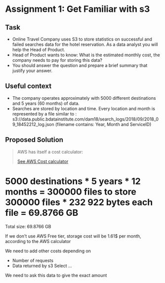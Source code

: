 # Assignment 1:  Get Familiar with s3


## Task
* Online Travel Company uses S3 to store statistics on successful and failed searches data for the hotel reservation.
As a data analyst you will help the Head of Product.
* Head of Product wants to know: What is the estimated monthly cost, the company needs to pay for storing this
data?
* You should answer the question and prepare a brief summary that justify your answer.

## Useful context
* The company operates approximately with 5000 different destinations and 5 years (60 months) of data.
* Searches are stored by location and time. Every location and month is represented by a file similar to :
s3://data.public.bdatainstitute.com/dam18/search_logs/2018/09/2018_09_18452212_log.json
(filename contains: Year, Month and ServiceID)


## Proposed Solution

> AWS has itself a cost calculator: 
>
> [See AWS Cost calculator](https://calculator.s3.amazonaws.com/index.html)



5000 destinations * 5 years * 12 months =  300000 files to store
300000 files * 232 922 bytes each file = 69.8766 GB
=========================
Total size: 69.8766 GB


If we don't use AWS Free tier, storage cost will be 1.61$ per month, according to the AWS calculator

We need to add other costs depending on
* Number of requests
* Data returned by s3 Select
...

We need to ask this data to give the exact amount


